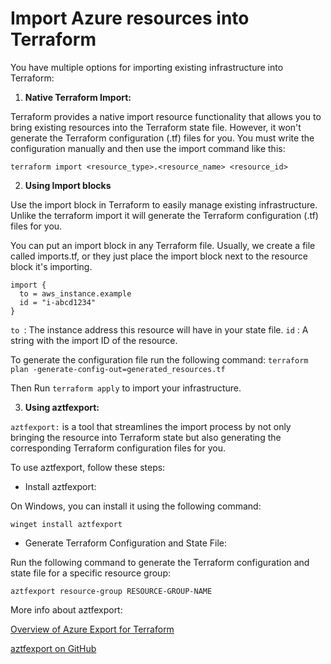 # Import Azure resources into Terraform

You have multiple options for importing existing infrastructure into Terraform:

1. **Native Terraform Import:**

Terraform provides a native import resource functionality that allows you to bring existing resources into the Terraform state file. However, it won't generate the Terraform configuration (.tf) files for you. You must write the configuration manually and then use the import command like this:


`terraform import <resource_type>.<resource_name> <resource_id>`

2. **Using Import blocks**

Use the import block in Terraform to easily manage existing infrastructure. Unlike the terraform import it will generate the Terraform configuration (.tf) files for you.

You can put an import block in any Terraform file. Usually, we create a file called imports.tf, or they just place the import block next to the resource block it's importing.

```
import {
  to = aws_instance.example
  id = "i-abcd1234"
}

```

`to `: The instance address this resource will have in your state file.
`id` : A string with the import ID of the resource.

To generate the configuration file run the following command: `terraform plan -generate-config-out=generated_resources.tf`

Then Run `terraform apply` to import your infrastructure.

3. **Using aztfexport:**

`aztfexport:` is a tool that streamlines the import process by not only bringing the resource into Terraform state but also generating the corresponding Terraform configuration files for you.

To use aztfexport, follow these steps:

- Install aztfexport:

On Windows, you can install it using the following command:

`winget install aztfexport`

- Generate Terraform Configuration and State File:

Run the following command to generate the Terraform configuration and state file for a specific resource group:

`aztfexport resource-group RESOURCE-GROUP-NAME`

More info about aztfexport:

[Overview of Azure Export for Terraform](https://learn.microsoft.com/en-us/azure/developer/terraform/azure-export-for-terraform/export-terraform-overview#installation)

[aztfexport on GitHub](https://github.com/Azure/aztfexport)


